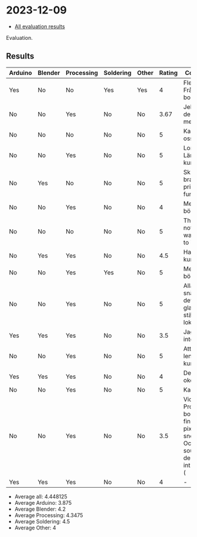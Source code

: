 # 2023-12-09

- [All evaluation results](../README.md)

Evaluation.

## Results

Arduino|Blender|Processing|Soldering|Other|Rating|Comment
-------|-------|----------|---------|-----|------|-------------------------------------------
Yes    |No     |No        |Yes      |Yes  |4     |Flera lådor. Från bomm!
No     |No     |Yes       |No       |No   |3.67  |Jelp mer den nig met
No     |No     |No        |No       |No   |5     |Kan vi lära oss Godot
No     |No     |Yes       |No       |No   |5     |Longer. Längre kurser
No     |Yes    |No        |No       |No   |5     |Skulle vara bra ifall 3d printerna funkar
No     |No     |Yes       |No       |No   |4     |Mer kurs böker
No     |No     |No        |No       |No   |5     |There is nothing I want you to improve
No     |Yes    |Yes       |No       |No   |4.5   |Ha mer kurser
No     |No     |Yes       |Yes      |No   |5     |Mer böcker
No     |No     |Yes       |No       |No   |5     |Alla är snäla och det är en glan stämning i lokalen :-)
Yes    |Yes    |Yes       |No       |No   |3.5   |Jag vet inte
No     |No     |Yes       |No       |No   |5     |Att ha lengre kurser
Yes    |Yes    |Yes       |No       |No   |4     |Den är okej gez
No     |No     |Yes       |No       |No   |5     |Kakor
No     |No     |Yes       |No       |No   |3.5   |Vid Processing borde det finnas pixelart snea gimp. Också sound deseing??? int vet ord :(
Yes    |Yes    |Yes       |No       |No   |4     |-

- Average all: 4.448125
- Average Arduino: 3.875
- Average Blender: 4.2
- Average Processing: 4.3475
- Average Soldering: 4.5
- Average Other: 4
